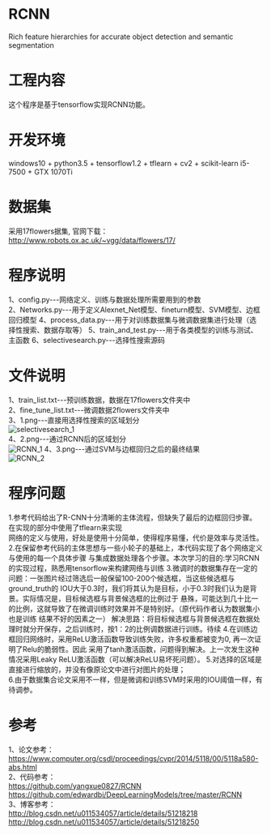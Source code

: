 # RCNN 
Rich feature hierarchies for accurate object detection and semantic segmentation

# 工程内容
这个程序是基于tensorflow实现RCNN功能。

# 开发环境
windows10 + python3.5 + tensorflow1.2 + tflearn + cv2 + scikit-learn
i5-7500 + GTX 1070Ti 

# 数据集
采用17flowers据集, 官网下载：http://www.robots.ox.ac.uk/~vgg/data/flowers/17/

# 程序说明   
1、config.py---网络定义、训练与数据处理所需要用到的参数   
2、Networks.py---用于定义Alexnet_Net模型、fineturn模型、SVM模型、边框回归模型
4、process_data.py---用于对训练数据集与微调数据集进行处理（选择性搜索、数据存取等） 
5、train_and_test.py---用于各类模型的训练与测试、主函数 
6、selectivesearch.py---选择性搜索源码   


# 文件说明
1、train_list.txt---预训练数据，数据在17flowers文件夹中      
2、fine_tune_list.txt---微调数据2flowers文件夹中   
3、1.png---直接用选择性搜索的区域划分        
   ![selectivesearch_1](test/1.png)        
4、2.png---通过RCNN后的区域划分     
   ![RCNN_1](test/2.png)
4、3.png---通过SVM与边框回归之后的最终结果     
   ![RCNN_2](test/3.png)

# 程序问题
1.参考代码给出了R-CNN十分清晰的主体流程，但缺失了最后的边框回归步骤。在实现的部分中使用了tflearn来实现  
   网络的定义与使用，好处是使用十分简单，使得程序易懂，代价是效率与灵活性。
2.在保留参考代码的主体思想与一些小轮子的基础上，本代码实现了各个网络定义与使用的每一个具体步骤
   与集成数据处理各个步骤。本次学习的目的:学习RCNN的实现过程，熟悉用tensorflow来构建网络与训练
3.微调时的数据集存在一定的问题：一张图片经过筛选后一般保留100-200个候选框，当这些候选框与ground_truth的 
   IOU大于0.3时，我们将其认为是目标，小于0.3时我们认为是背景。实际情况是，目标候选框与背景候选框的比例过于
   悬殊，可能达到几十比一的比例，这就导致了在微调训练时效果并不是特别好。（原代码作者认为数据集小也是训练
   结果不好的因素之一）
   解决思路：将目标候选框与背景候选框在数据处理时就分开保存，之后训练时，按1：2的比例调数据进行训练。待续
4.在训练边框回归网络时，采用ReLU激活函数导致训练失败，许多权重都被变为0, 再一次证明了Relu的脆弱性。因此 
   采用了tanh激活函数，问题得到解决。上一次发生这种情况采用Leaky ReLU激活函数（可以解决ReLU易坏死问题）。
5.对选择的区域是直接进行缩放的，并没有像原论文中进行对图片的处理；   
6.由于数据集合论文采用不一样，但是微调和训练SVM时采用的IOU阈值一样，有待调参。

# 参考
1、论文参考：     
   https://www.computer.org/csdl/proceedings/cvpr/2014/5118/00/5118a580-abs.html       
2、代码参考：     
   https://github.com/yangxue0827/RCNN  
   https://github.com/edwardbi/DeepLearningModels/tree/master/RCNN      
3、博客参考：     
   http://blog.csdn.net/u011534057/article/details/51218218     
   http://blog.csdn.net/u011534057/article/details/51218250        

